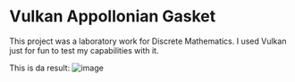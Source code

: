 # Vulkan Appollonian Gasket
This project was a laboratory work for Discrete Mathematics. 
I used Vulkan just for fun to test my capabilities with it.

This is da result:
![image](https://github.com/user-attachments/assets/7d08779d-73b5-455e-8dab-d8799a43a73f)
